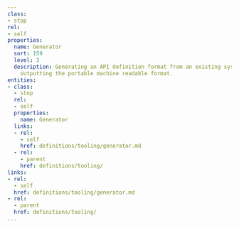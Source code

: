 ```yaml
---
class:
- stop
rel:
- self
properties:
  name: Generator
  sort: 159
  level: 3
  description: Generating an API definition format from an existing system or platform,
    outputting the portable machine readable format.
entities:
- class:
  - stop
  rel:
  - self
  properties:
    name: Generator
  links:
  - rel:
    - self
    href: definitions/tooling/generator.md
  - rel:
    - parent
    href: definitions/tooling/
links:
- rel:
  - self
  href: definitions/tooling/generator.md
- rel:
  - parent
  href: definitions/tooling/
...
```

